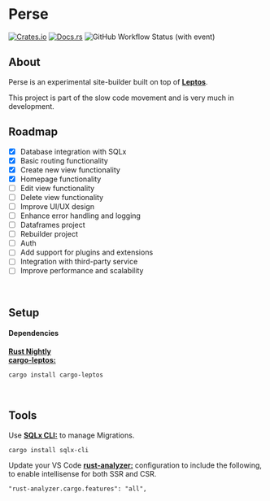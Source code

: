 
# Perse

[![Crates.io](https://img.shields.io/crates/v/perse.svg)](https://crates.io/crates/perse) [![Docs.rs](https://docs.rs/perse/badge.svg)](https://docs.rs/perse) ![GitHub Workflow Status (with event)](https://img.shields.io/github/actions/workflow/status/alexwatever/perse/cicd.yml)
<br>


## About

Perse is an experimental site-builder built on top of [**Leptos**](https://github.com/leptos-rs/leptos).

This project is part of the slow code movement and is very much in development.
<br>


## Roadmap

- [x] Database integration with SQLx
- [x] Basic routing functionality
- [x] Create new view functionality
- [x] Homepage functionality
- [ ] Edit view functionality
- [ ] Delete view functionality
- [ ] Improve UI/UX design
- [ ] Enhance error handling and logging
- [ ] Dataframes project
- [ ] Rebuilder project
- [ ] Auth
- [ ] Add support for plugins and extensions
- [ ] Integration with third-party service
- [ ] Improve performance and scalability
<br>


## Setup

#### Dependencies

[**Rust Nightly**](https://rust-lang.github.io/rustup/concepts/channels.html)  
[**cargo-leptos:**](https://crates.io/crates/cargo-leptos)
```
cargo install cargo-leptos
```
<br>


## Tools

Use [**SQLx CLI:**](https://crates.io/crates/sqlx-cli) to manage Migrations.  
```
cargo install sqlx-cli
```

Update your VS Code [**rust-analyzer:**](https://crates.io/crates/sqlx-cli) configuration to include the following, to enable intellisense for both SSR and CSR.  
```
"rust-analyzer.cargo.features": "all",
```
